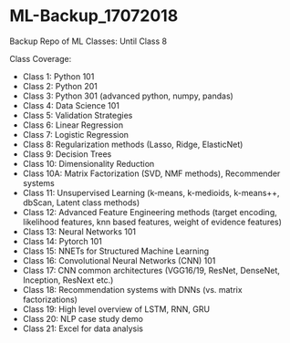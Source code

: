 # ML-Backup_17072018
Backup Repo of ML Classes: Until Class 8


Class Coverage:

- Class 1:   Python 101
- Class 2:   Python 201
- Class 3:   Python 301 (advanced python, numpy, pandas)
- Class 4:   Data Science 101
- Class 5:   Validation Strategies
- Class 6:   Linear Regression
- Class 7:   Logistic Regression
- Class 8:   Regularization methods (Lasso, Ridge, ElasticNet)
- Class 9:   Decision Trees
- Class 10:  Dimensionality Reduction
- Class 10A: Matrix Factorization (SVD, NMF methods), Recommender systems
- Class 11:  Unsupervised Learning (k-means, k-medioids, k-means++, dbScan, Latent class methods)
- Class 12:  Advanced Feature Engineering methods (target encoding, likelihood features, knn based features, weight of evidence features)
- Class 13:  Neural Networks 101
- Class 14: Pytorch 101
- Class 15:  NNETs for Structured Machine Learning
- Class 16:  Convolutional Neural Networks (CNN) 101
- Class 17:  CNN common architectures (VGG16/19, ResNet, DenseNet, Inception, ResNext etc.)
- Class 18:  Recommendation systems with DNNs (vs. matrix factorizations)
- Class 19:  High level overview of LSTM, RNN, GRU
- Class 20: NLP case study demo
- Class 21: Excel for data analysis

